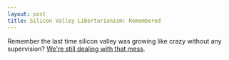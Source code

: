```yaml
---
layout: post
title: Silicon Valley Libertarianism: Remembered
---
```


Remember the last time silicon valley was growing like crazy without any supervision?
[We're still dealing with that mess](https://www.nytimes.com/2018/03/26/lens/the-superfund-sites-of-silicon-valley.html).

<a href="https://brid.gy/publish/twitter"></a>
